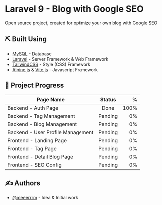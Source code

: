 
# Laravel 9 - Blog with Google SEO

Open source project, created for optimize your own blog with Google SEO



## ⛏️ Built Using <a name = "built_using"></a>
- [MySQL](https://www.mysql.com/) - Database
- [Laravel](https://laravel.com/) - Server Framework & Web Framework
- [TailwindCSS](https://tailwindcss.com/) - Style (CSS) Framework
- [Alpine.js](https://alpinejs.dev/) & [Vite.js](https://vitejs.dev/) - Javascript Framework



## 📝 Project Progress <a name = "project_progress"></a>
| Page Name        | Status           | %  |
| ---------------- |:----------------:| ------:|
| Backend - Auth Page | Done | 100% |
| Backend - Tag Management | Pending |   0% |
| Backend - Blog Management| Pending |   0% |
| Backend - User Profile Management | Pending | 0%|
| Frontend - Landing Page | Pending | 0% |
| Frontend - Tag Page | Pending | 0% |
| Frontend - Detail Blog Page | Pending | 0% |
| Frontend - SEO Config | Pending |  0%|

## ✍️ Authors <a name = "authors"></a>
- [@meeerrrm](https://github.com/meeerrrm) - Idea & Initial work



